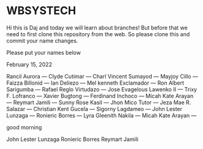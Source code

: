 # WBSYSTECH

Hi this is Daj and today we will learn about branches! But before that we need to first clone this repository from the web. So please clone this and commit your name changes.


Please put your names below

February 15, 2022

Rancil Aurora —
Clyde Cutimar —
Charl Vincent Sumayod —
Mayjoy Cillo —
Faizza Billonid —
Ian Deliezo —
Mel kenneth Exclamador —
Ron Albert Sarigumba —
Rafael Reglo Virtudazo —
Jose Evagelous Lawenko II —
Trixy F. Lofranco —
Xavier Bugtong —
Ferdinand Inchoco —
Micah Kate Arayan —
Reymart Jamili —
Sunny Rose Kasil —
Jhon Mico Tutor —
Jeza Mae R. Salazar —
Christian Kent Gucela —
Sigorny Lagdameo —
John Lester Lunzaga —
Ronieric Borres —
Lyra Gleenith Nakila —
Micah Kate Arayan — 


good morning

John Lester Lunzaga
Ronieric Borres
Reymart Jamili